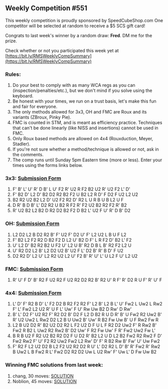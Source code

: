## Weekly Competition #551 
 
 This weekly competition is proudly sponsored by SpeedCubeShop.com 
 One competitor will be selected at random to receive a $5 SCS gift card! 
 
 Congrats to last week's winner by a random draw: **Fred**. DM me for the prize. 
 
 Check whether or not you participated this week yet at [https://bit.ly/RMSWeeklyCompSummary](https://bit.ly/RMSWeeklyCompSummary)  
 
 ### Rules: 
 1. Do your best to comply with as many WCA regs as you can (inspection/penalties/etc.), but we don't mind if you solve using the keyboard. 
 2. Be honest with your times, we run on a trust basis, let's make this fun and fair for everyone. 
 3. The only methods allowed for 3x3, OH and FMC are Roux and its variants (ZBroux, Pinky Pie). 
 4. FMC is counted in STM, and is meant as efficiency practice. Techniques that can't be done linearly (like NISS and insertions) cannot be used in FMC. 
 5. Only Roux based methods are allowed on 4x4 (Rouxduction, Meyer, Stadler). 
 6. If you're not sure whether a method/technique is allowed or not, ask in the comments. 
 7. The comp runs until Sunday 5pm Eastern time (more or less). Enter your times using the forms links below. 
 
### 3x3: [Submission Form](https://forms.gle/H5xoCWvGKnZ92fQt8) 
 1. F' B' L' U' R' D B' L U' F2 R' U2 R F2 B2 U2 R' U2 F2 L' D' 
 2. F' B2 D' L2 D' B2 D2 R2 B2 F2 U B2 L2 R D' F D2 F U2 L2 U2 
 3. B2 R2 U2 B2 L2 D' U2 F2 R2 D' R2 L U R B U B L2 U F 
 4. D R' B D B' L' D2 R2 U B2 R F2 R' F2 U2 B2 R2 F2 R' B2 
 5. R' U2 B2 L2 B2 D R2 D2 B2 F2 D B2 L' U2 F U' R' D B' D2 
 
### OH: [Submission Form](https://forms.gle/UgRLW3K1d5KkMGfM9) 
 1. L2 D2 L2 B D2 R2 B' F' U2 F' D2 U' F' L2 U2 L B U F L2 
 2. F' B2 L2 F2 R2 D B2 F2 D L2 U' B2 D F' L R F2 D' B2 L' F2 
 3. U' L2 D' B2 R2 B2 U F2 U' L2 U B' R2 D B L B' R2 F2 L2 U 
 4. U' R2 D2 L2 B' L2 D2 U2 B' U2 F L' D2 B' R' B D' F U2 
 5. D2 R2 D' L2 U' L2 R2 U2 L2 U' F2 B' R' U' L' U L2 F U' L2 U2 
 
### FMC: [Submission Form](https://forms.gle/1P9VUgZmA1pibwvL9) 
 1. R' U' F D' B' R2 F U2 R2 F U2 R2 D2 R2 B' R2 U' R F' R' D2 R U F' R' U' F 
 
### 4x4: [Submission Form](https://forms.gle/bHNjncvEcPvFWBP2A) 
 1. L' D' F' R2 B D' L' F2 D2 B R2 F2 R2 F' L2 B' L2 B L' U' Fw2 L Uw2 L Rw2 F' L' Fw2 L2 U2 R' U F L' Uw' F U' Rw Uw B2 D Rw' D Rw' 
 2. B' L' D2 F' U2 R2 F' R2 D2 B' D2 F L2 D B2 R U D R' B' U Fw2 R2 Uw2 B' R' U2 Uw2 L Rw2 D2 L2 B U Uw2 B' Uw' R B2 Fw Uw B' U F Rw2 Fw R 
 3. L2 B U2 D2 R' B2 U2 D2 R2 L F2 U2 D F U L F R2 D2 Uw2 F' R Rw2 B' Fw2 R B2 L Uw2 R2 Rw2 B' D2 Uw' F R2 Fw Uw' F R' Fw2 Uw2 Fw L' 
 4. B R B U2 F R2 U2 B2 R2 D2 F U D2 R' B2 L2 U D L2 B2 Fw2 R2 Rw2 F D' Fw2 Rw2 F' U' F2 R2 Uw2 Fw2 L2 Rw' D' F' R B2 Rw B' Fw' U' Uw Fw2 
 5. F' R2 F L2 U2 D2 B L2 F2 U2 R2 D2 R U' L' D2 R2 L D' B' R' Fw2 R' Rw2 B Uw2 L B Fw2 R L' Fw2 D2 R2 D2 Uw L U2 Rw' F' Uw L' D Fw Uw B2 
 
### Winning FMC solutions from last week: 
 1. chang, 30 moves: [SOLUTION](https://bit.ly/3VIkxLQ) 
 2. Noblion, 45 moves: [SOLUTION](https://bit.ly/3WbdcV9)
 